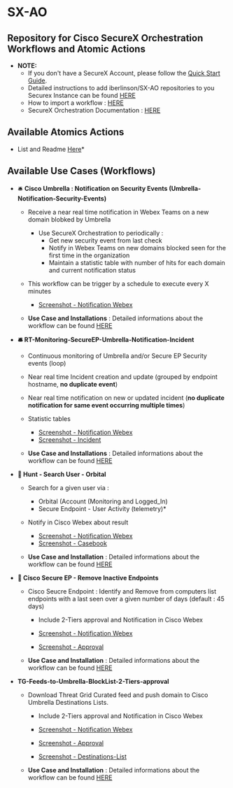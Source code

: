 # SX-AO

## Repository for Cisco SecureX Orchestration Workflows and Atomic Actions

  * **NOTE:** 
    * If you don't have a SecureX Account, please follow the [Quick Start Guide](https://www.cisco.com/c/en/us/td/docs/security/secure-sign-on/sso-quick-start-guide/sso-qsg-welcome.html).
    * Detailed instructions to add iberlinson/SX-AO repositories to you Securex Instance can be found [HERE](https://github.com/iberlinson/SX-AO/blob/main/repositories.md)
    * How to import a workflow : [HERE](https://ciscosecurity.github.io/sxo-05-security-workflows/importing)
    * SecureX Orchestration Documentation : [HERE](https://ciscosecurity.github.io/sxo-05-security-workflows/)

## Available Atomics Actions

* List and Readme [Here](https://github.com/iberlinson/SX-AO/blob/main/Atomics_readme.md)*

## Available Use Cases (Workflows)  

* 🛎 **Cisco Umbrella : Notification on Security Events (Umbrella-Notification-Security-Events)**

  * Receive a near real time notification in Webex Teams on a new domain blobked by Umbrella

    * Use SecureX Orchestration to periodically : 
      * Get new security event from last check
      * Notify in Webex Teams on new domains blocked seen for the first time in the organization
      * Maintain a statistic table with number of hits for each domain and current notification status

  * This workflow can be trigger by a schedule to execute every X minutes

    * [Screenshot - Notification Webex](https://github.com/iberlinson/SX-AO/blob/main/Images/readme___Umbrella_Notification_Webex.png)

  * **Use Case and Installations** : Detailed informations about the workflow can be found [HERE](https://github.com/iberlinson/SX-AO/blob/main/Umbrella_notification_readme.md)

    

* **🛎 RT-Monitoring-SecureEP-Umbrella-Notification-Incident**
  
  * Continuous monitoring of Umbrella and/or Secure EP Security events (loop)
  * Near real time Incident creation and update (grouped by endpoint hostname, **no duplicate event**)
  * Near real time notification on new or updated incident (**no duplicate notification for same event occurring multiple times**)
  * Statistic tables
  
    * [Screenshot - Notification Webex](https://github.com/iberlinson/SX-AO/blob/main/Images/readme___RT_Webex.png)
    * [Screenshot - Incident](https://github.com/iberlinson/SX-AO/blob/main/Images/readme___RT_Incident.png)
  
  * **Use Case and Installations** : Detailed informations about the workflow can be found [HERE](https://github.com/iberlinson/SX-AO/blob/main/RT_Monitoring_USECASE.md)
  
* **🔦 Hunt - Search User - Orbital**
  * Search for a given user via :
    * Orbital (Account (Monitoring and Logged_In)
    * Secure Endpoint - User Activity (telemetry)*
  * Notify in Cisco Webex about result

    * [Screenshot - Notification Webex](https://github.com/iberlinson/SX-AO/blob/main/Images/readme___Hunt_User_Webex.png)
    * [Screenshot - Casebook](https://github.com/iberlinson/SX-AO/blob/main/Images/readme___Hunt_User_casebook.png)

  * **Use Case and Installation** : Detailed informations about the workflow can be found [HERE](https://github.com/iberlinson/SX-AO/blob/main/Hunt_User_readme.md)

* **🧽 Cisco Secure EP - Remove Inactive Endpoints**
  * Cisco Seucre Endpoint : Identify and Remove from computers list endpoints with a last seen over a given number of days (default : 45 days)
    * Include 2-Tiers approval and Notification in Cisco Webex

    * [Screenshot - Notification Webex](https://github.com/iberlinson/SX-AO/blob/main/Images/readme___EP_Removal_Webex.png)
    * [Screenshot - Approval](https://github.com/iberlinson/SX-AO/blob/main/Images/readme___EP_Removal_Approval.png)

  * **Use Case and Installation** : Detailed informations about the workflow can be found [HERE](https://github.com/iberlinson/SX-AO/blob/main/SecureEP_Remove_InactiveEP_V2_readme.md)

* **TG-Feeds-to-Umbrella-BlockList-2-Tiers-approval**
  * Download Threat Grid Curated feed and push domain to Cisco Umbrella Destinations Lists.
    * Include 2-Tiers approval and Notification in Cisco Webex
  
    * [Screenshot - Notification Webex](https://github.com/iberlinson/SX-AO/blob/main/Images/Readme_TGFeed_umbrella___notification.png)
    * [Screenshot - Approval](https://github.com/iberlinson/SX-AO/blob/main/Images/Readme_TGFeed_umbrella___approval.png)
    * [Screenshot - Destinations-List](https://github.com/iberlinson/SX-AO/blob/main/Images/Readme_TGFeed_umbrella___DestinationList.png)

  * **Use Case and Installation** : Detailed informations about the workflow can be found [HERE](https://github.com/iberlinson/SX-AO/blob/main/TGFeed_Umbrella___readme.md)
